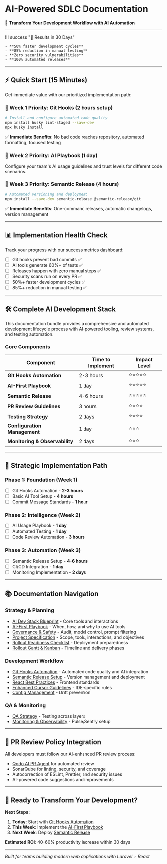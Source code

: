 # AI-Powered SDLC Documentation

🚀 **Transform Your Development Workflow with AI Automation**

---

!!! success "🎯 Results in 30 Days"

    - **50% faster development cycles**
    - **85% reduction in manual testing**
    - **Zero security vulnerabilities**
    - **100% automated releases**

---

## ⚡ Quick Start (15 Minutes)

Get immediate value with our prioritized implementation path:

### 🥇 Week 1 Priority: Git Hooks (2 hours setup)
```bash
# Install and configure automated code quality
npm install husky lint-staged --save-dev
npx husky install
```
✅ **Immediate Benefits**: No bad code reaches repository, automated formatting, focused testing

### 🥈 Week 2 Priority: AI Playbook (1 day)
Configure your team's AI usage guidelines and trust levels for different code scenarios.

### 🥉 Week 3 Priority: Semantic Release (4 hours)
```bash
# Automated versioning and deployment
npm install --save-dev semantic-release @semantic-release/git
```
✅ **Immediate Benefits**: One-command releases, automatic changelogs, version management

---

## 📊 Implementation Health Check

Track your progress with our success metrics dashboard:

- [ ] Git hooks prevent bad commits ✅
- [ ] AI tools generate 60%+ of tests ✅
- [ ] Releases happen with zero manual steps ✅
- [ ] Security scans run on every PR ✅
- [ ] 50%+ faster development cycles ✅
- [ ] 85%+ reduction in manual testing ✅

---

## 🛠️ Complete AI Development Stack

This documentation bundle provides a comprehensive and automated development lifecycle process with AI-powered tooling, review systems, and testing automation.

### Core Components

| Component | Time to Implement | Impact Level |
|-----------|------------------|--------------|
| **Git Hooks Automation** | 2-3 hours | ⭐⭐⭐⭐⭐ |
| **AI-First Playbook** | 1 day | ⭐⭐⭐⭐⭐ |
| **Semantic Release** | 4-6 hours | ⭐⭐⭐⭐⭐ |
| **PR Review Guidelines** | 3 hours | ⭐⭐⭐⭐ |
| **Testing Strategy** | 2 days | ⭐⭐⭐⭐ |
| **Configuration Management** | 1 day | ⭐⭐⭐ |
| **Monitoring & Observability** | 2 days | ⭐⭐⭐ |

---

## 🎯 Strategic Implementation Path

### Phase 1: Foundation (Week 1)
- [ ] Git Hooks Automation - **2-3 hours**
- [ ] Basic AI Tool Setup - **4 hours**
- [ ] Commit Message Standards - **1 hour**

### Phase 2: Intelligence (Week 2)
- [ ] AI Usage Playbook - **1 day**
- [ ] Automated Testing - **1 day**
- [ ] Code Review Automation - **3 hours**

### Phase 3: Automation (Week 3)
- [ ] Semantic Release Setup - **4-6 hours**
- [ ] CI/CD Integration - **1 day**
- [ ] Monitoring Implementation - **2 days**

---

## 📚 Documentation Navigation

### Strategy & Planning
- [AI Dev Stack Blueprint](ai_dev_stack_blueprint.md) - Core tools and interactions
- [AI-First Playbook](ai-first-playbook.md) - When, how, and why to use AI tools
- [Governance & Safety](ai-governance-safety.md) - Audit, model control, prompt filtering
- [Project Specification](project_specification.md) - Scope, tools, interactions, and objectives
- [Rollout Readiness Checklist](rollout_readiness_checklist.md) - Deployment preparedness
- [Rollout Gantt & Kanban](rollout_gantt_kanban.md) - Timeline and delivery phases

### Development Workflow
- [Git Hooks Automation](git-hooks-automation.md) - Automated code quality and AI integration
- [Semantic Release Setup](semantic-release-setup.md) - Version management and deployment
- [React Best Practices](react-best-practices-updated.md) - Frontend standards
- [Enhanced Cursor Guidelines](enhanced-cursor-guidelines.md) - IDE-specific rules
- [Config Management](enhanced-config-management.md) - Drift prevention

### QA & Monitoring
- [QA Strategy](testing-qa-strategy-revised.md) - Testing across layers
- [Monitoring & Observability](monitoring-observability.md) - Pulse/Sentry setup

---

## 🤝 PR Review Policy Integration

All developers must follow our AI-enhanced PR review process:

- [Qodō AI PR Agent](https://github.com/qodo-ai/pr-agent) for automated review
- SonarQube for linting, security, and coverage
- Autocorrection of ESLint, Prettier, and security issues
- AI-powered code suggestions and improvements

---

## 🚀 Ready to Transform Your Development?

**Next Steps:**
1. **Today**: Start with [Git Hooks Automation](git-hooks-automation.md)
2. **This Week**: Implement the [AI-First Playbook](ai-first-playbook.md)
3. **Next Week**: Deploy [Semantic Release](semantic-release-setup.md)

**Estimated ROI**: 40-60% productivity increase within 30 days

---
*Built for teams building modern web applications with Laravel + React*

